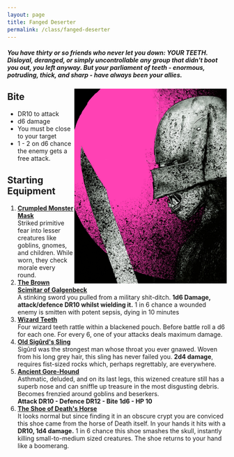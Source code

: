 ```yaml
---
layout: page
title: Fanged Deserter
permalink: /class/fanged-deserter
---
```

##### You have thirty or so friends who never let you down: YOUR TEETH. Disloyal, deranged, or simply uncontrollable any group that didn't boot you out, you left anyway. But your parliament of teeth - enormous, potruding, thick, and sharp - have always been your allies.

<img align="right" width=350px src="/images/Fanged_Deserter.png">

## Bite 
- DR10 to attack
- d6 damage
- You must be close to your target
- 1 - 2 on d6 chance the enemy gets a free attack.


## Starting Equipment
1. <ins>**Crumpled Monster Mask**</ins> <br>
Striked primitive fear into lesser creatures like goblins, gnomes, and children. While worn, they check morale every round.
2. <ins>**The Brown Scimitar of Galgenbeck**</ins> <br>
A stinking sword you pulled from a military shit-ditch. **1d6 Damage, attack/defence DR10 whilst wielding it.** 1 in 6 chance a wounded enemy is smitten with potent sepsis, dying in 10 minutes
3. <ins>**Wizard Teeth**</ins> <br>
Four wizard teeth rattle within a blackened pouch. Before battle roll a d6 for each one. For every 6, one of your attacks deals maximum damage.
4. <ins>**Old Sigûrd's Sling**</ins> <br>
Sigûrd was the strongest man whose throat you ever gnawed. Woven from his long grey hair, this sling has never failed you. **2d4 damage**, requires fist-sized rocks which, perhaps regrettably, are everywhere.
5. <ins>**Ancient Gore-Hound**</ins> <br>
Asthmatic, deluded, and on its last legs, this wizened creature still has a superb nose and can sniffle up treasure in the most disgusting debris. Becomes frenzied around goblins and beserkers. <br>
**Attack DR10 - Defence DR12 - Bite 1d6 - HP 10**
6. <ins>**The Shoe of Death's Horse**</ins> <br>
It looks normal but since finding it in an obscure crypt you are conviced this shoe came from the horse of Death itself. In your hands it hits with a **DR10, 1d4 damage.** 1 in 6 chance this shoe smashes the skull, instantly killing small-to-medium sized creatures. The shoe returns to your hand like a boomerang.




<br>
<br>
